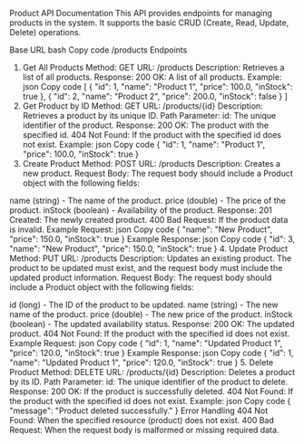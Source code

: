 Product API Documentation
This API provides endpoints for managing products in the system. It supports the basic CRUD (Create, Read, Update, Delete) operations.

Base URL
bash
Copy code
/products
Endpoints
1. Get All Products
Method: GET
URL: /products
Description: Retrieves a list of all products.
Response:
200 OK: A list of all products.
Example:
json
Copy code
[
    {
        "id": 1,
        "name": "Product 1",
        "price": 100.0,
        "inStock": true
    },
    {
        "id": 2,
        "name": "Product 2",
        "price": 200.0,
        "inStock": false
    }
]
2. Get Product by ID
Method: GET
URL: /products/{id}
Description: Retrieves a product by its unique ID.
Path Parameter:
id: The unique identifier of the product.
Response:
200 OK: The product with the specified id.
404 Not Found: If the product with the specified id does not exist.
Example:
json
Copy code
{
    "id": 1,
    "name": "Product 1",
    "price": 100.0,
    "inStock": true
}
3. Create Product
Method: POST
URL: /products
Description: Creates a new product.
Request Body:
The request body should include a Product object with the following fields:

name (string) - The name of the product.
price (double) - The price of the product.
inStock (boolean) - Availability of the product.
Response:
201 Created: The newly created product.
400 Bad Request: If the product data is invalid.
Example Request:
json
Copy code
{
    "name": "New Product",
    "price": 150.0,
    "inStock": true
}
Example Response:
json
Copy code
{
    "id": 3,
    "name": "New Product",
    "price": 150.0,
    "inStock": true
}
4. Update Product
Method: PUT
URL: /products
Description: Updates an existing product. The product to be updated must exist, and the request body must include the updated product information.
Request Body:
The request body should include a Product object with the following fields:

id (long) - The ID of the product to be updated.
name (string) - The new name of the product.
price (double) - The new price of the product.
inStock (boolean) - The updated availability status.
Response:
200 OK: The updated product.
404 Not Found: If the product with the specified id does not exist.
Example Request:
json
Copy code
{
    "id": 1,
    "name": "Updated Product 1",
    "price": 120.0,
    "inStock": true
}
Example Response:
json
Copy code
{
    "id": 1,
    "name": "Updated Product 1",
    "price": 120.0,
    "inStock": true
}
5. Delete Product
Method: DELETE
URL: /products/{id}
Description: Deletes a product by its ID.
Path Parameter:
id: The unique identifier of the product to delete.
Response:
200 OK: If the product is successfully deleted.
404 Not Found: If the product with the specified id does not exist.
Example:
json
Copy code
{
    "message": "Product deleted successfully."
}
Error Handling
404 Not Found: When the specified resource (product) does not exist.
400 Bad Request: When the request body is malformed or missing required data.
